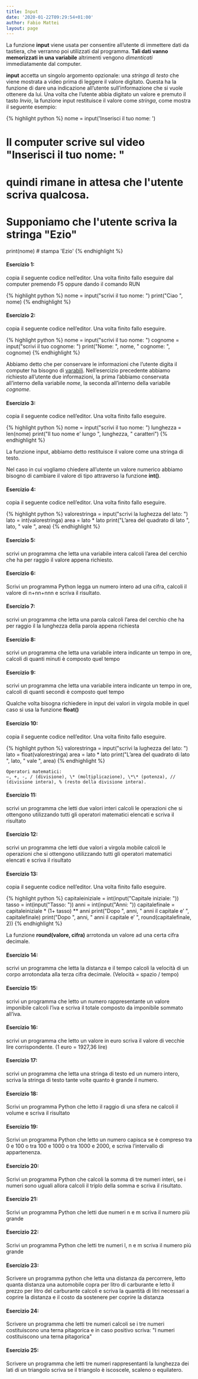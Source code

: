 ```yaml
---
title: Input
date: '2020-01-22T09:29:54+01:00'
author: Fabio Mattei
layout: page
---
```


La funzione **input** viene usata per consentire all’utente di immettere dati da tastiera, che verranno poi utilizzati dal programma. **Tali dati vanno memorizzati in una variabile** altrimenti vengono *dimenticati* immediatamente dal computer.

**input** accetta un singolo argomento opzionale: una *stringa di testo* che viene mostrata a video prima di leggere il valore digitato. Questa ha la funzione di dare una indicazione all’utente sull’informazione che si vuole ottenere da lui. Una volta che l’utente abbia digitato un valore e premuto il tasto *Invio*, la funzione input restituisce il valore come *stringa*, come mostra il seguente esempio:

{% highlight python %}
nome = input('Inserisci il tuo nome: ')
# Il computer scrive sul video "Inserisci il tuo nome: "
# quindi rimane in attesa che l'utente scriva qualcosa.
# Supponiamo che l'utente scriva la stringa "Ezio"
print(nome) # stampa 'Ezio'
{% endhighlight %}

#### Esercizio 1: 
copia il seguente codice nell’editor. Una volta finito fallo eseguire dal computer premendo F5 oppure dando il comando RUN

{% highlight python %}
nome = input("scrivi il tuo nome: ")
print("Ciao ", nome)
{% endhighlight %}

#### Esercizio 2: 
copia il seguente codice nell’editor. Una volta finito fallo eseguire.

{% highlight python %}
nome = input("scrivi il tuo nome: ")
cognome = input("scrivi il tuo cognome: ")
print("Nome: ", nome, " cognome: ", cognome)
{% endhighlight %}

Abbiamo detto che per conservare le informazioni che l’utente digita il computer ha bisogno di [varabili](https://www.esercizidiinformatica.it/variabili/). Nell’esercizio precedente abbiamo richiesto all’utente due informazioni, la prima l’abbiamo conservata all’interno della variabile *nome*, la seconda all’interno della variabile *cognome*.

#### Esercizio 3: 
copia il seguente codice nell’editor. Una volta finito fallo eseguire.

{% highlight python %}
nome = input("scrivi il tuo nome: ")
lunghezza = len(nome)
print("Il tuo nome e’ lungo ", lunghezza, " caratteri")
{% endhighlight %}

La funzione input, abbiamo detto restituisce il valore come una stringa di testo.

Nel caso in cui vogliamo chiedere all’utente un valore numerico abbiamo bisogno di cambiare il valore di tipo attraverso la funzione **int()**.

#### Esercizio 4: 
copia il seguente codice nell’editor. Una volta finito fallo eseguire.

{% highlight python %}
valorestringa = input("scrivi la lughezza del lato: ")
lato = int(valorestringa)
area = lato * lato
print("L’area del quadrato di lato ", lato, " vale ", area)
{% endhighlight %}

#### Esercizio 5: 
scrivi un programma che letta una variabile intera calcoli l’area del cerchio che ha per raggio il valore appena richiesto.

#### Esercizio 6: 
Scrivi un programma Python legga un numero intero ad una cifra, calcoli il valore di n+nn+nnn e scriva il risultato.

#### Esercizio 7: 
scrivi un programma che letta una parola calcoli l’area del cerchio che ha per raggio il la lunghezza della parola appena richiesta

#### Esercizio 8: 
scrivi un programma che letta una variabile intera indicante un tempo in ore, calcoli di quanti minuti è composto quel tempo

#### Esercizio 9: 
scrivi un programma che letta una variabile intera indicante un tempo in ore, calcoli di quanti secondi è composto quel tempo

Qualche volta bisogna richiedere in input dei valori in virgola mobile in quel caso si usa la funzione **float()**

#### Esercizio 10: 
copia il seguente codice nell’editor. Una volta finito fallo eseguire.

{% highlight python %}
valorestringa = input("scrivi la lughezza del lato: ")
lato = float(valorestringa)
area = lato * lato
print("L’area del quadrato di lato ", lato, " vale ", area)
{% endhighlight %}

    Operatori matematici:
    –, +, -, / (divisione), \* (moltiplicazione), \*\* (potenza), // (divisione intera), % (resto della divisione intera).

#### Esercizio 11: 
scrivi un programma che letti due valori interi calcoli le operazioni che si ottengono utilizzando tutti gli operatori matematici elencati e scriva il risultato

#### Esercizio 12: 
scrivi un programma che letti due valori a virgola mobile calcoli le operazioni che si ottengono utilizzando tutti gli operatori matematici elencati e scriva il risultato

#### Esercizio 13: 
copia il seguente codice nell’editor. Una volta finito fallo eseguire.

{% highlight python %}
capitaleiniziale = int(input("Capitale iniziale: "))
tasso = int(input("Tasso: "))
anni = int(input("Anni: "))
capitalefinale = capitaleiniziale * (1+ tasso) ** anni
print("Dopo  ", anni, " anni il capitale e’ ", capitalefinale)
print("Dopo  ", anni, " anni il capitale e’ ", round(capitalefinale, 2))
{% endhighlight %}

La funzione **round(valore, cifra)** arrotonda un valore ad una certa cifra decimale.

#### Esercizio 14: 
scrivi un programma che letta la distanza e il tempo calcoli la velocità di un corpo arrotondata alla terza cifra decimale. (Velocità = spazio / tempo)

#### Esercizio 15: 
scrivi un programma che letto un numero rappresentante un valore imponibile calcoli l’iva e scriva il totale composto da imponibile sommato all’iva.

#### Esercizio 16: 
scrivi un programma che letto un valore in euro scriva il valore di vecchie lire corrispondente. (1 euro = 1927,36 lire)

#### Esercizio 17: 
scrivi un programma che letta una stringa di testo ed un numero intero, scriva la stringa di testo tante volte quanto è grande il numero.

#### Esercizio 18: 
Scrivi un programma Python che letto il raggio di una sfera ne calcoli il volume e scriva il risultato

#### Esercizio 19: 
Scrivi un programma Python che letto un numero capisca se è compreso tra 0 e 100 o tra 100 e 1000 o tra 1000 e 2000, e scriva l’intervallo di appartenenza.

#### Esercizio 20: 
Scrivi un programma Python che calcoli la somma di tre numeri interi, se i numeri sono uguali allora calcoli il triplo della somma e scriva il risultato.

#### Esercizio 21: 
Scrivi un programma Python che letti due numeri n e m scriva il numero più grande

#### Esercizio 22: 
Scrivi un programma Python che letti tre numeri l, n e m scriva il numero più grande

#### Esercizio 23: 
Scrivere un programma python che letta una distanza da percorrere, letto quanta distanza una automobile copra per litro di carburante e letto il prezzo per litro del carburante calcoli e scriva la quantità di litri necessari a coprire la distanza e il costo da sostenere per coprire la distanza

#### Esercizio 24: 
Scrivere un programma che letti tre numeri calcoli se i tre numeri costituiscono una terna pitagorica e in caso positivo scriva: "I numeri costituiscono una terna pitagorica"

#### Esercizio 25: 
Scrivere un programma che letti tre numeri rappresentanti la lunghezza dei lati di un triangolo scriva se il triangolo è iscoscele, scaleno o equilatero.


